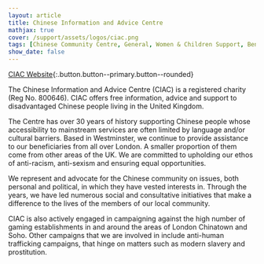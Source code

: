 ```yaml
---
layout: article
title: Chinese Information and Advice Centre
mathjax: true
cover: /support/assets/logos/ciac.png
tags: [Chinese Community Centre, General, Women & Children Support, Benefits Advice & Advocacy, Immigration Support, Legal Advice, Home Office Surgery, Voluntary Return Workshop, Healthcare, Asylum Seeker & Refugee Support, Third Party Reporting Centre, Prison & Probation Support]
show_date: false
---
```


[CIAC Website](https://ciac.co.uk/){:.button.button--primary.button--rounded}

The Chinese Information and Advice Centre (CIAC) is a registered charity (Reg No. 800646). CIAC offers free information, advice and support to disadvantaged Chinese people living in the United Kingdom.

The Centre has over 30 years of history supporting Chinese people whose accessibility to mainstream services are often limited by language and/or cultural barriers. Based in Westminster, we continue to provide assistance to our beneficiaries from all over London. A smaller proportion of them come from other areas of the UK. We are committed to upholding our ethos of anti-racism, anti-sexism and ensuring equal opportunities.

We represent and advocate for the Chinese community on issues, both personal and political, in which they have vested interests in. Through the years, we have led numerous social and consultative initiatives that make a difference to the lives of the members of our local community.

CIAC is also actively engaged in campaigning against the high number of gaming establishments in and around the areas of London Chinatown and Soho. Other campaigns that we are involved in include anti-human trafficking campaigns, that hinge on matters such as modern slavery and prostitution.
